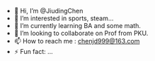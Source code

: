 - 👋 Hi, I’m @JiudingChen
- 👀 I’m interested in sports, steam...
- 🌱 I’m currently learning BA and some math.
- 💞️ I’m looking to collaborate on Prof from PKU.
- 📫 How to reach me : chenjd999@163.com
- ⚡ Fun fact: ...

<!---
JiudingChen/JiudingChen is a ✨ special ✨ repository because its `README.md` (this file) appears on your GitHub profile.
You can click the Preview link to take a look at your changes.
--->
